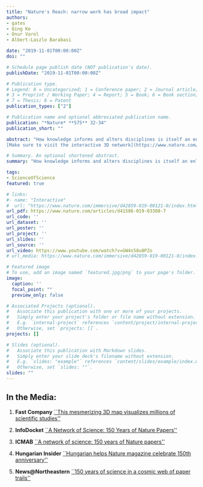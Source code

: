 ```yaml
---
title: "Nature's Reach: narrow work has broad impact"
authors:
- gates
- Qing Ke
- Onur Varol
- Albert-Laszlo Barabasi

date: "2019-11-01T00:00:00Z"
doi: ""

# Schedule page publish date (NOT publication's date).
publishDate: "2019-11-01T00:00:00Z"

# Publication type.
# Legend: 0 = Uncategorized; 1 = Conference paper; 2 = Journal article;
# 3 = Preprint / Working Paper; 4 = Report; 5 = Book; 6 = Book section;
# 7 = Thesis; 8 = Patent
publication_types: ["2"]

# Publication name and optional abbreviated publication name.
publication: "*Nature* **575** 32-34"
publication_short: ""

abstract: "How knowledge informs and alters disciplines is itself an enlightening, and vibrant field. This type of meta research into new findings, insights, conceptual frameworks and techniques is important, among other things, for policymakers who fund research in the hope of tackling society’s most pressing challenges, which inevitably span disciplines.
[Make sure to visit the interactive 3D network](https://www.nature.com/immersive/d41586-019-03165-4/index.html)."

# Summary. An optional shortened abstract.
summary: "How knowledge informs and alters disciplines is itself an enlightening, and vibrant field. This type of meta research into new findings, insights, conceptual frameworks and techniques is important, among other things, for policymakers who fund research in the hope of tackling society’s most pressing challenges, which inevitably span disciplines."

tags:
- ScienceOfScience
featured: true

# links:
#- name: "Interactive"
#  url: "https://www.nature.com/immersive/d42859-019-00121-0/index.html "
url_pdf: https://www.nature.com/articles/d41586-019-03308-7
url_code: ''
url_dataset: ''
url_poster: ''
url_project: ''
url_slides: ''
url_source: ''
url_video: https://www.youtube.com/watch?v=GW4s58u8PZo
# url_media: https://www.nature.com/immersive/d42859-019-00121-0/index.html

# Featured image
# To use, add an image named `featured.jpg/png` to your page's folder. 
image:
  caption: ''
  focal_point: ""
  preview_only: false

# Associated Projects (optional).
#   Associate this publication with one or more of your projects.
#   Simply enter your project's folder or file name without extension.
#   E.g. `internal-project` references `content/project/internal-project/index.md`.
#   Otherwise, set `projects: []`.
projects: []

# Slides (optional).
#   Associate this publication with Markdown slides.
#   Simply enter your slide deck's filename without extension.
#   E.g. `slides: "example"` references `content/slides/example/index.md`.
#   Otherwise, set `slides: ""`.
slides: ""
---
```


In the Media:
--------
1. **Fast Company** [``This mesmerizing 3D map visualizes millions of scientific studies''](https://www.fastcompany.com/90427630/this-mesmerizing-image-charts-millions-of-scientific-studies-over-150-years )

2. **InfoDocket** [``A Network of Science: 150 Years of Nature Papers''](https://www.infodocket.com/2019/11/11/video-a-network-of-science-150-years-of-nature-papers/ )

3. **ICMAB** [``A network of science: 150 years of Nature papers''](https://icmab.es/a-network-of-science-150-years-of-nature-papers )

4. **Hungarian Insider** [``Hungarian helps Nature magazine celebrate 150th anniversary'' ](https://hungarianinsider.com/hungarian-helps-nature-magazine-celebrate-150th-anniversary-2856/ )

5. **News@Northeastern** [``150 years of science in a cosmic web of paper trails'' ](https://news.northeastern.edu/2019/11/13/a-cosmic-data-visualization-celebrates-science-journal-natures-150-year-anniversary/ )
